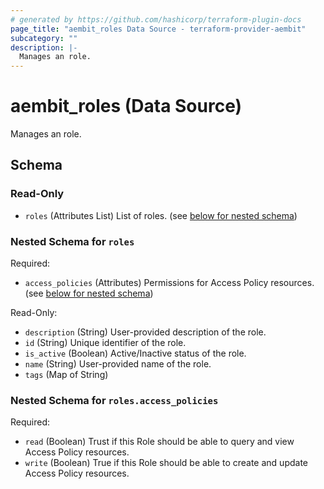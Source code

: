 ```yaml
---
# generated by https://github.com/hashicorp/terraform-plugin-docs
page_title: "aembit_roles Data Source - terraform-provider-aembit"
subcategory: ""
description: |-
  Manages an role.
---
```


# aembit_roles (Data Source)

Manages an role.



<!-- schema generated by tfplugindocs -->
## Schema

### Read-Only

- `roles` (Attributes List) List of roles. (see [below for nested schema](#nestedatt--roles))

<a id="nestedatt--roles"></a>
### Nested Schema for `roles`

Required:

- `access_policies` (Attributes) Permissions for Access Policy resources. (see [below for nested schema](#nestedatt--roles--access_policies))

Read-Only:

- `description` (String) User-provided description of the role.
- `id` (String) Unique identifier of the role.
- `is_active` (Boolean) Active/Inactive status of the role.
- `name` (String) User-provided name of the role.
- `tags` (Map of String)

<a id="nestedatt--roles--access_policies"></a>
### Nested Schema for `roles.access_policies`

Required:

- `read` (Boolean) Trust if this Role should be able to query and view Access Policy resources.
- `write` (Boolean) True if this Role should be able to create and update Access Policy resources.
